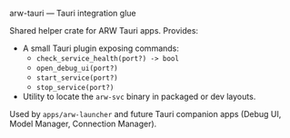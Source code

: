 arw-tauri — Tauri integration glue

Shared helper crate for ARW Tauri apps. Provides:

- A small Tauri plugin exposing commands:
  - `check_service_health(port?) -> bool`
  - `open_debug_ui(port?)`
  - `start_service(port?)`
  - `stop_service(port?)`
- Utility to locate the `arw-svc` binary in packaged or dev layouts.

Used by `apps/arw-launcher` and future Tauri companion apps (Debug UI,
Model Manager, Connection Manager).

